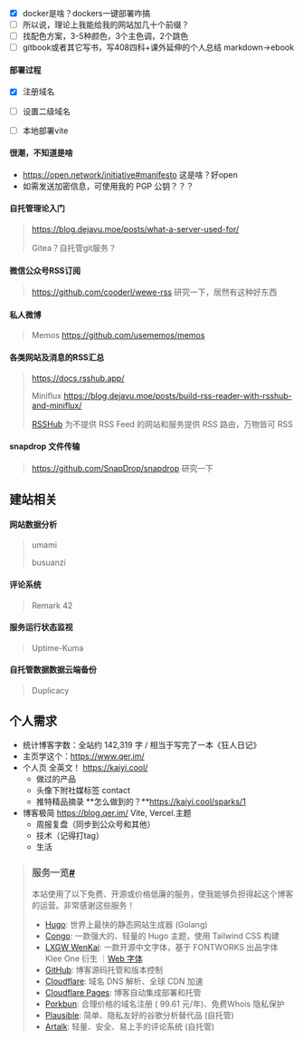 - [x] docker是啥？dockers一键部署咋搞
- [ ] 所以说，理论上我能给我的网站加几十个前缀？
- [ ] 找配色方案，3-5种颜色，3个主色调，2个跳色
- [ ] gitbook或者其它写书，写408四科+课外延伸的个人总结 markdown→ebook

#### 部署过程



- [x] 注册域名
- [ ] 设置二级域名
- [ ] 本地部署vite







#### 很潮，不知道是啥

- https://open.network/initiative#manifesto 这是啥？好open
- 如需发送加密信息，可使用我的 PGP 公钥？？？





#### 自托管理论入门

> https://blog.dejavu.moe/posts/what-a-server-used-for/
>
> Gitea？自托管git服务？



#### 微信公众号RSS订阅

> https://github.com/cooderl/wewe-rss 研究一下，居然有这种好东西

#### 私人微博

> Memos  https://github.com/usememos/memos



#### 各类网站及消息的RSS汇总

> https://docs.rsshub.app/
>
> Miniflux https://blog.dejavu.moe/posts/build-rss-reader-with-rsshub-and-miniflux/
>
> [RSSHub](https://github.com/DIYgod/RSSHub) 为不提供 RSS Feed 的网站和服务提供 RSS 路由，万物皆可 RSS



#### snapdrop 文件传输

> https://github.com/SnapDrop/snapdrop 研究一下



## 建站相关



#### 网站数据分析

> umami
>
> busuanzi



#### 评论系统

> Remark 42



#### 服务运行状态监视

> Uptime-Kuma



#### 自托管数据数据云端备份

> Duplicacy



## 个人需求

- 统计博客字数：全站约 142,319 字 / 相当于写完了一本《狂人日记》
- 主页学这个：https://www.qer.im/
- 个人页 全英文！ https://kaiyi.cool/ 
  - 做过的产品
  - 头像下附社媒标签 contact
  - 推特精品摘录 **怎么做到的？**https://kaiyi.cool/sparks/1
- 博客极简 https://blog.qer.im/  Vite, Vercel.主题
  - 周报复盘（同步到公众号和其他）
  - 技术（记得打tag）
  - 生活

> ### 服务一览[#](https://blog.dejavu.moe/about/#服务一览)
>
> 本站使用了以下免费、开源或价格低廉的服务，使我能够负担得起这个博客的运营。非常感谢这些服务！
>
> - [Hugo](https://gohugo.io/): 世界上最快的静态网站生成器 (Golang)
> - [Congo](https://github.com/jpanther/congo): 一款强大的、轻量的 Hugo 主题，使用 Tailwind CSS 构建
> - [LXGW WenKai](https://github.com/lxgw/LxgwWenKai/): 一款开源中文字体，基于 FONTWORKS 出品字体 Klee One 衍生 ｜[Web 字体](https://github.com/DejavuMoe/webfonts)
> - [GitHub](https://github.com/): 博客源码托管和版本控制
> - [Cloudflare](https://cloudflare.com/): 域名 DNS 解析、全球 CDN 加速
> - [Cloudflare Pages](https://pages.cloudflare.com/): 博客自动集成部署和托管
> - [Porkbun](https://porkbun.com/): 合理价格的域名注册 ( 99.61 元/年)、免费Whois 隐私保护
> - [Plausible](https://plausible.io/): 简单、隐私友好的谷歌分析替代品 (自托管)
> - [Artalk](https://artalk.js.org/): 轻量、安全、易上手的评论系统 (自托管)